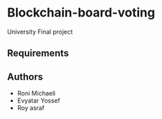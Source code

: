 # Blockchain-board-voting
University Final project


## Requirements



## Authors
- Roni Michaeli 
- Evyatar Yossef
- Roy asraf
